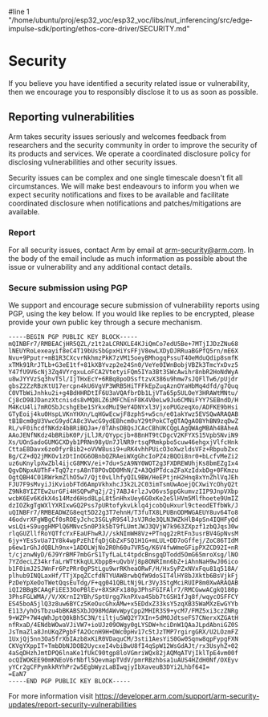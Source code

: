 #line 1 "/home/ubuntu/proj/esp32_voc/esp32_voc/libs/nut_inferencing/src/edge-impulse-sdk/porting/ethos-core-driver/SECURITY.md"
# Security

If you believe you have identified a security related issue or vulnerability,
then we encourage you to responsibly disclose it to us as soon as possible.

## Reporting vulnerabilities

Arm takes security issues seriously and welcomes feedback from researchers and
the security community in order to improve the security of its products and
services. We operate a coordinated disclosure policy for disclosing
vulnerabilities and other security issues.

Security issues can be complex and one single timescale doesn't fit all
circumstances. We will make best endeavours to inform you when we expect
security notifications and fixes to be available and facilitate coordinated
disclosure when notifications and patches/mitigations are available.

### Report

For all security issues, contact Arm by email at
[arm-security@arm.com](mailto:arm-security@arm.com). In the body of the email
include as much information as possible about the issue or vulnerability and any
additional contact details.

### Secure submission using PGP

We support and encourage secure submission of vulnerability reports using PGP,
using the key below. If you would like replies to be encrypted, please provide
your own public key through a secure mechanism.

~~~none
-----BEGIN PGP PUBLIC KEY BLOCK-----
mQINBFr7/RMBEACjHR5QZL/z1t2aLCRNXLE4KJiQmCo7edU5Be+7MTjIJDzZNu68
lNEUYRoLexeayif8eC4T19bUsSbGpxHiYsFFjV8ewLXDyDJRRuaBGPfQ5rn/mE6X
Nvu+9Pputr+mB1R3CXcvrNkhmzPkK7zVM15oeyBMhogqPssuT4OeMduQdip8smfK
xTMk91RrJTLb+G3eE1tf+81kXBYvzp2e24Sn0/VeYe0IWnBobjVBZk3TmcYxDvz5
Y47fU9V6cNj3Zq4VYrgxuLoFCA2VtetyiFQm5IYa3Bt3SWcAwihr8nbR2HoNdWyA
u8wJYYVzSq3hvT5l/IjTHxEcY+6RBq8poDSsftzvX386u9hmw7sJQFlTw6/pUjdr
gbsZ2ZzRBzKtU17ercpn4kU6VgVP3WRB5HiTFFkEpZuqAznOYaHbMq4dfd/g7Quq
C0VTbWiJnhku2i+g4BdHHRDtIF6U3aVQAfbrDb1LjVTa65p5ULOeY3HRAWtMNtu/
Cj8cD98JDanzXtcnisds8vMQ8LZ6iMFChEnF8K4V0eLw9Ju6CMNiFYY7SEBndD/H
M4KcU4li7mROSbJcshgEbe1SYkxdMuI9eY4DNYxl3VjxoPUGzeqXo/ADFKE9bHsi
GTyEoij4ku0HspLVKnYHXn/LqHGwEcwjF8zphS+w5cn/e01akYwz5EVSQwARAQAB
tB1Bcm0gU3VwcG9ydCA8c3VwcG9ydEBhcm0uY29tPokCTgQTAQgAOBYhBN9zqDwZ
RL/vF0ihcdfNKdz4bBRiBQJa+/0TAhsDBQsJCAcCBhUKCQgLAgQWAgMBAh4BAheA
AAoJENfNKdz4bBRibK0P/jLlJR/QYypcjb+8BnHT9tCDgcV2KFYXS15VpbSNviN9
Xs/UOnSadoGUMGCXDyb1PRNn98yUn7JlNR9rtsqPRmkpbo5cuw46ehgxjVlfcHnk
CttaE8Davx6zo0fyrBib2+oVVW8usi9+uRK4vhhPUicO3oXwzldsVFz+RbpubZxc
Bg/CZ+dQ2jMKOv1zDtInOG6OBnbQZRAeiWXgGhcIoPZ4zBQOi8nr0+bLcfvMeZi2
uz6uKnylpXwZbl4ijcG8MKV/ei+7du+SzA9NY0WOT2g3FXDREWUhjKs8bmEZgIx4
QgvDNpxAUThF+TqQ7zrsA8nT8POvDD0MhN/Z+A3QdPTdcaZFaXzIdxbDg+0FKmzu
OgtQBH4C01RWrkmZlhO5w7/Qjt0vLlhfyQIL9BW/HeEPtjnH2Hnq8xYnZhlVqJEh
FJU7F9sMvyiJiKviobFTd6AmpVkhxhcJ3k2L2C03imTsmUwAoejQCXwiYcOhyQ2t
Z9Nk8YIZTEw2urGFi4HSQPwPq2j/2j7ABJ4rlzJvO6vs5ppGkumvzIIP9JnpVXbp
wcbK6Ev6KdkX4s14Mzd6Hsd8LpL8t5nHhxUey6G0xKe2eSlHVm5Mlfhoete9UmIZ
dzIOZkgTgWXlYXRIxwGQ2Pss7pURtofykvLklq4jcobQuHxurl9cteodETfbWk/J
uQINBFr7/RMBEADWZG8eqt5D22g3T7ehnH/T3fuTX8LPUBnODMWGAEUY8uv64To8
46odvrXFgWBgCf0sROEyJchc3SGLyR9S4lJsVJRde3QLN3WZkHlB4pSn4IQHFyQd
wsLQi+S9uggHMPlQ6MNvc5n0P3k5bT9fLUmtJWJ3QVjW7k963ZXpzf1zbQJqs30w
rlqGUZllfRoYQTfcYxFEaUFhwRJ//skNImWH8Vz+PTnqg2zRtFn3usrBV4GpNvsM
6jy+YEsSvUa7IY8k4wpPzEhIfqDjGbZxFSQ1H1G+mLUL+DD7oGffej/ZoC86TIdM
p6ew1rGhJdQBLh9nx+1ADOLWjNo2R0h60u7VR5q/K6V4fwWmeGFipPXZCD92I+nR
t/cjznwNyD/6J9YrBMF7mbGrS1TyfLaLt4tpdcBnsgqDTodd5OmG65mroXsg/lNO
7YZdecLZ34krfaLrWTtKkqULXbppB+uQvbVj8p8ONRImn6bZ+iAhnNaH9wJ06ico
b1F0imJ2SJWnFr6PzPRr0gPStLgu9wrRKheaORwF/H/HxSyPZxNVxFqu81q518A/
plhub9INQLaxHf/TTjXpqZCcfdNTYUAW8rwbQfW9doSIT4lHY8bJXktb6BsVjkFj
PzDeYpXeOoTWetQqsEuTdg/F+qg041QBLtNj9Lr3Vy3StgMciRUIP8m0XwARAQAB
iQI2BBgBCAAgFiEE33OoPBlEv+8XSKFx180p3PhsFGIFAlr7/RMCGwwACgkQ180p
3PhsFGLWMA//V/XKrnI2YBh/SptUrgg7knPXva45bb7tGSH1fJg8f/wqycOSFFCY
ES45boA5jlQ3z8uw6BYCz5KeOucGhxAMw+x5EDdxZ33ksY5zqXB35WaMXzEwGYYb
E113/yhOsTbzu4bBKABSXbJO98MdAWvWpyCpp2MHIR3S9+ycM7/FMZ5xi3czZNRg
9+WZP+7W4qWhJptQ0kBh5C3N/tiltju5WQ2Y7XIn+5dMOJdtseFS7CNerxXZGAtH
nfRxaD/4ENdbWOwaVJiVW7+ioUJz09OWgy0gLYSDW+hciDnW1QAaJLpdAbniGZ0S
JsTmaZla8JnUKqZPgbFfA2OcnH9H+DWc0pHv17c5tJzTMP7rgirgGRX/U2LOzmFZ
1UxjQj5nn3Oa5frXbIAzb8xKiR0VDaquCM/3sti1AesYiS0Gw0Sqnw8qpFypgFXN
CKVgYXppIT+TmbDbNJDOB2UycxeI4vbiBwU8fI4qSpW12WsGdAJt/rx3UsyhZ+02
4aSqDHzhJmtDPQ6lnaKe1fUkC90tgp8loVGmriWQx82jAQMqATVjIklTpE4vm00f
ocQIWOKEE90mKNEoV6rNbfl5QevmapTVdV/pmrRBzhbsa1uAUS4HZdH0Nf/OXEyv
yYCr2gCFPymkkRYhPr2w5EgbWyzLaBIwqjyIbXaveuB3DYi2Lhbf64I=
=EaN7
-----END PGP PUBLIC KEY BLOCK-----
~~~

For more information visit
<https://developer.arm.com/support/arm-security-updates/report-security-vulnerabilities>